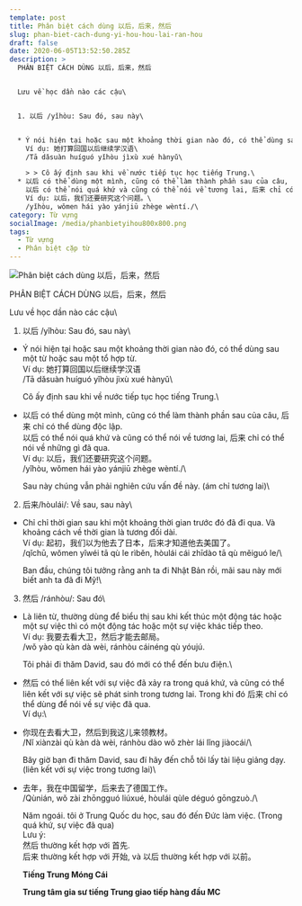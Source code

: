 ```yaml
---
template: post
title: Phân biệt cách dùng 以后，后来，然后
slug: phan-biet-cach-dung-yi-hou-hou-lai-ran-hou
draft: false
date: 2020-06-05T13:52:50.285Z
description: >
  PHÂN BIỆT CÁCH DÙNG 以后，后来，然后


  Lưu về học dần nào các cậu\


  1. 以后 /yǐhòu: Sau đó, sau này\


  * Ý nói hiện tại hoặc sau một khoảng thời gian nào đó, có thể dùng sau mộttừ hoặc sau một tổ hợp từ.\
    Ví dụ: 她打算回国以后继续学汉语\
    /Tā dǎsuàn huíguó yǐhòu jìxù xué hànyǔ\

    > > Cô ấy định sau khi về nước tiếp tục học tiếng Trung.\
  * 以后 có thể dùng một mình, cũng có thể làm thành phần sau của câu, 后来 chỉ có thể dùng độc lập.\
    以后 có thể nói quá khứ và cũng có thể nói về tương lai, 后来 chỉ có thể nói về những gì đã qua.\
    Ví dụ: 以后，我们还要研究这个问题。\
    /yǐhòu, wǒmen hái yào yánjiū zhège wèntí./\
category: Từ vựng
socialImage: /media/phanbietyihou800x800.png
tags:
  - Từ vựng
  - Phân biệt cặp từ
---
```

![Phân biệt cách dùng 以后，后来，然后](/media/phanbietyihou800x800.png)

PHÂN BIỆT CÁCH DÙNG 以后，后来，然后

Lưu về học dần nào các cậu\

1. 以后 /yǐhòu: Sau đó, sau này\

* Ý nói hiện tại hoặc sau một khoảng thời gian nào đó, có thể dùng sau một từ hoặc sau một tổ hợp từ.\
  Ví dụ: 她打算回国以后继续学汉语\
  /Tā dǎsuàn huíguó yǐhòu jìxù xué hànyǔ\

  Cô ấy định sau khi về nước tiếp tục học tiếng Trung.\
* 以后 có thể dùng một mình, cũng có thể làm thành phần sau của câu, 后来 chỉ có thể dùng độc lập.\
  以后 có thể nói quá khứ và cũng có thể nói về tương lai, 后来 chỉ có thể nói về những gì đã qua.\
  Ví dụ: 以后，我们还要研究这个问题。\
  /yǐhòu, wǒmen hái yào yánjiū zhège wèntí./\

  Sau này chúng vẫn phải nghiên cứu vấn đề này. (ám chỉ tương lai)\

2. 后来/hòulái/: Về sau, sau này\

* Chỉ chỉ thời gian sau khi một khoảng thời gian trước đó đã đi qua. Và khoảng cách về thời gian là tương đối dài.\
  Ví dụ: 起初，我们以为他去了日本，后来才知道他去美国了。\
  /qǐchū, wǒmen yǐwéi tā qù le rìběn, hòulái cái zhīdào tā qù měiguó le/\

  Ban đầu, chúng tôi tưởng rằng anh ta đi Nhật Bản rồi, mãi sau này mới biết anh ta đã đi Mỹ!\

3. 然后 /ránhòu/: Sau đó\

* Là liên từ, thường dùng để biểu thị sau khi kết thúc một động tác hoặc một sự việc thì có một động tác hoặc một sự việc khác tiếp theo.\
  Ví dụ: 我要去看大卫，然后才能去邮局。\
  /wǒ yào qù kàn dà wèi, ránhòu cáinéng qù yóujú.

  Tôi phải đi thăm David, sau đó mới có thể đến bưu điện.\
* 然后 có thể liên kết với sự việc đã xảy ra trong quá khứ, và cũng có thể liên kết với sự việc sẽ phát sinh trong tương lai. Trong khi đó 后来 chỉ có thể dùng để nói về sự việc đã qua.\
  Ví dụ:\
* 你现在去看大卫，然后到我这儿来领教材。\
  /Nǐ xiànzài qù kàn dà wèi, ránhòu dào wǒ zhèr lái lǐng jiàocái/\

  Bây giờ bạn đi thăm David, sau đí hãy đến chỗ tôi lấy tài liệu giảng dạy. (liên kết với sự việc trong tương lai)\
* 去年，我在中国留学，后来去了德国工作。\
  /Qùnián, wǒ zài zhōngguó liúxué, hòulái qùle déguó gōngzuò./\

  Năm ngoái. tôi ở Trung Quốc du học, sau đó đến Đức làm việc. (Trong quá khứ, sự việc đã qua)\
  Lưu ý:\
  然后 thường kết hợp với 首先.\
  后来 thường kết hợp với 开始, và 以后 thường kết hợp với 以前。

  **Tiếng Trung Móng Cái**

  **Trung tâm gia sư tiếng Trung giao tiếp hàng đầu MC**